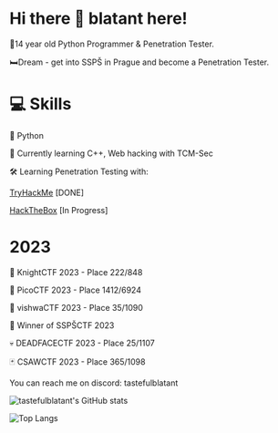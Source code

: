 # Hi there 👋 blatant here!
👦14 year old Python Programmer & Penetration Tester.

🛏️Dream - get into SSPŠ in Prague and become a Penetration Tester.


# 💻 Skills
🐍 Python

📕 Currently learning C++, Web hacking with TCM-Sec

🛠️ Learning Penetration Testing with:

[TryHackMe](https://tryhackme.com/p/tastefulblatant) [DONE]

[HackTheBox](https://app.hackthebox.com/users/1640726) [In Progress]
    

# 2023
🤺 KnightCTF 2023 - Place 222/848

📍 PicoCTF 2023 - Place 1412/6924

🍙 vishwaCTF 2023 - Place 35/1090

🦁 Winner of SSPŠCTF 2023

💀 DEADFACECTF 2023 - Place 25/1107

🃏 CSAWCTF 2023 - Place 365/1098

You can reach me on discord: tastefulblatant

![tastefulblatant's GitHub stats](https://github-readme-stats.vercel.app/api?username=tastefulblatant&show_icons=true&theme=merko)


![Top Langs](https://github-readme-stats.vercel.app/api/top-langs/?username=tastefulblatant&hide_progress=false&theme=merko)
